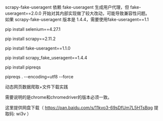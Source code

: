 scrapy-fake-useragent 依赖 fake-useragent 生成用户代理，但 fake-useragent==2.0.0 开始对其内部实现做了较大改动，可能导致兼容性问题。   
如果 scrapy-fake-useragent 版本是 1.4.4，需要使用fake-useragent==1.1

pip install selenium==4.27.1   

pip install scrapy==2.11.2  

pip install fake-useragent==1.1.0   

pip install scrapy_fake_useragent==1.4.4  

pip install pipreqs   

pipreqs . --encoding=utf8 --force   

动态网页数据爬取+文件下载实践    

需要说明的是chrome和chromedriver的版本必须一致。  

这里提供网盘下载（ https://pan.baidu.com/s/11kvo3-69sDfUm7L5HTsBqg 提取码: wi3v ）
